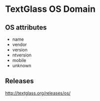 TextGlass OS Domain
===================

OS attributes
-------------

 * name
 * vendor
 * version
 * ntversion
 * mobile
 * unknown

Releases
--------

http://textglass.org/releases/os/

